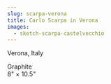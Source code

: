 ```yaml
---
slug: scarpa-verona
title: Carlo Scarpa in Verona
images:
  - sketch-scarpa-castelvecchio
--- 
```

Verona, Italy

Graphite  
8" × 10.5"